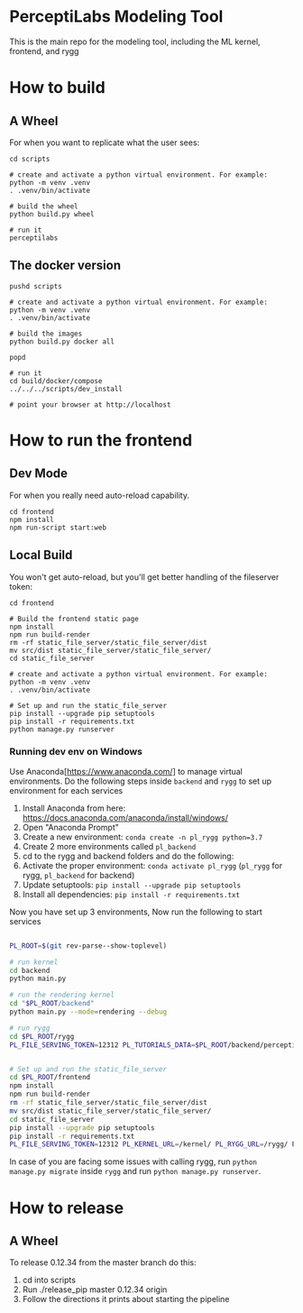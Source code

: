 # PerceptiLabs Modeling Tool

This is the main repo for the modeling tool, including the ML kernel,
frontend, and rygg

# How to build

## A Wheel

For when you want to replicate what the user sees:

```
cd scripts

# create and activate a python virtual environment. For example:
python -m venv .venv
. .venv/bin/activate

# build the wheel
python build.py wheel

# run it
perceptilabs
```

## The docker version

```
pushd scripts

# create and activate a python virtual environment. For example:
python -m venv .venv
. .venv/bin/activate

# build the images
python build.py docker all

popd

# run it
cd build/docker/compose
../../../scripts/dev_install

# point your browser at http://localhost
```

# How to run the frontend

## Dev Mode

For when you really need auto-reload capability.

```
cd frontend
npm install
npm run-script start:web
```

## Local Build

You won't get auto-reload, but you'll get better handling of the
fileserver token:

```
cd frontend

# Build the frontend static page
npm install
npm run build-render
rm -rf static_file_server/static_file_server/dist
mv src/dist static_file_server/static_file_server/
cd static_file_server

# create and activate a python virtual environment. For example:
python -m venv .venv
. .venv/bin/activate

# Set up and run the static_file_server
pip install --upgrade pip setuptools
pip install -r requirements.txt
python manage.py runserver
```

### Running dev env on Windows

Use Anaconda[https://www.anaconda.com/] to manage virtual environments.
Do the following steps inside `backend` and `rygg` to set up environment for each services

1. Install Anaconda from here: https://docs.anaconda.com/anaconda/install/windows/
2. Open "Anaconda Prompt"
3. Create a new environment: `conda create -n pl_rygg python=3.7`
4. Create 2 more environments called `pl_backend`
5. cd to the rygg and backend folders and do the following:
6. Activate the proper environment: `conda activate pl_rygg` (`pl_rygg` for rygg, `pl_backend` for backend)
7. Update setuptools: `pip install --upgrade pip setuptools`
8. Install all dependencies: `pip install -r requirements.txt`

Now you have set up 3 environments, Now run the following to start services

```sh

PL_ROOT=$(git rev-parse--show-toplevel)

# run kernel
cd backend
python main.py

# run the rendering kernel
cd "$PL_ROOT/backend"
python main.py --mode=rendering --debug

# run rygg
cd $PL_ROOT/rygg
PL_FILE_SERVING_TOKEN=12312 PL_TUTORIALS_DATA=$PL_ROOT/backend/perceptilabs/tutorial_data PL_FILE_UPLOAD_DIR=$(pwd) python manage.py runserver 0.0.0.0:8000


# Set up and run the static_file_server
cd $PL_ROOT/frontend
npm install
npm run build-render
rm -rf static_file_server/static_file_server/dist
mv src/dist static_file_server/static_file_server/
cd static_file_server
pip install --upgrade pip setuptools
pip install -r requirements.txt
PL_FILE_SERVING_TOKEN=12312 PL_KERNEL_URL=/kernel/ PL_RYGG_URL=/rygg/ PL_KEYCLOAK_URL=/auth/ python manage.py runserver 8080
```

In case of you are facing some issues with calling rygg, run `python manage.py migrate` inside `rygg` and run `python manage.py runserver`.

# How to release

## A Wheel

To release 0.12.34 from the master branch do this:
1. cd into scripts
2. Run ./release_pip master 0.12.34 origin
3. Follow the directions it prints about starting the pipeline
